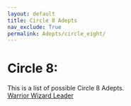 ```yaml
---
layout: default
title: Circle 8 Adepts
nav_exclude: True
permalink: Adepts/circle_eight/
---
```


# Circle 8:
This is a list of possible Circle 8 Adepts.
<br>
[Warrior Wizard Leader](/Adepts/circle_five/warrior_wizard_leader)